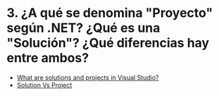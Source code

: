 # 3. ¿A qué se denomina "Proyecto" según .NET? ¿Qué es una "Solución"? ¿Qué diferencias hay entre ambos?

- [What are solutions and projects in Visual Studio?](https://learn.microsoft.com/en-us/visualstudio/ide/solutions-and-projects-in-visual-studio?view=vs-2022)
- [Solution Vs Project](https://www.youtube.com/watch?v=L2HCvO8dGVg)
